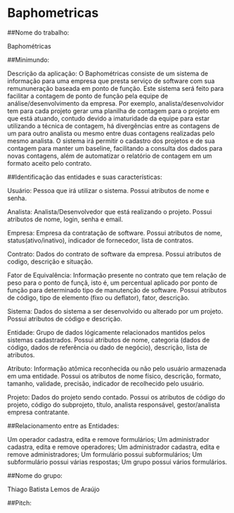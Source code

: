 # Baphometricas

##Nome do trabalho: 

Baphométricas

##Minimundo: 

Descrição da aplicação:
O Baphométricas consiste de um sistema de informação para uma empresa que presta serviço de software com sua remununeração baseada em 
ponto de função. Este sistema será feito para facilitar a contagem de ponto de função pela equipe de análise/desenvolvimento da empresa. Por exemplo, analista/desenvolvidor tem para cada projeto gerar uma planilha de contagem para o projeto em que está atuando, contudo devido a imaturidade da equipe para estar utilizando a técnica de contagem, há divergências entre as contagens de um para outro analista ou mesmo entre duas contagens realizadas pelo mesmo analista. O sistema irá permitir o cadastro dos projetos e de sua contagem para manter um baseline, facilitando a consulta dos dados para novas contagens, além de automatizar o relatório de contagem em um formato aceito pelo contrato.

##Identificação das entidades e suas características:

Usuário: Pessoa que irá utilizar o sistema. Possui atributos de nome e senha.

Analista: Analista/Desenvolvedor que está realizando o projeto. Possui atributos de nome, login, senha e email.

Empresa: Empresa da contratação de software. Possui atributos de nome, status(ativo/inativo), indicador de fornecedor, lista de contratos.

Contrato: Dados do contrato de software da empresa. Possui atributos de codigo, descrição e situação.

Fator de Equivalência: Informação presente no contrato que tem relação de peso para o ponto de funçã, isto é, um percentual aplicado 
por ponto de função para determinado tipo de manutenção de software. Possui atributos de código, tipo de elemento (fixo ou deflator), fator, descrição.

Sistema: Dados do sistema a ser desenvolvido ou alterado por um projeto. Possui atributos de código e descrição.

Entidade: Grupo de dados lógicamente relacionados mantidos pelos sistemas cadastrados. Possui atributos de nome, categoria (dados de código, dados de referência ou dado de negócio), descrição, lista de atributos.

Atributo: Informação atômica reconhecida ou não pelo usuário armazenada em uma entidade. Possui os atributos de nome físico, descrição, formato, tamanho, validade, precisão, indicador de recolhecido pelo usuário.

Projeto: Dados do projeto sendo contado. Possui os atributos de código do projeto, código do subprojeto, título, analista responsável, gestor/analista empresa contratante.




##Relacionamento entre as Entidades:

Um operador cadastra, edita e remove formulários;
Um administrador cadastra, edita e remove operadores;
Um administrador cadastra, edita e remove administradores;
Um formulário possui subformulários;
Um subformulário possui várias respostas;
Um grupo possui vários formulários.

##Nome do grupo: 

Thiago Batista Lemos de Araújo

##Pitch:

